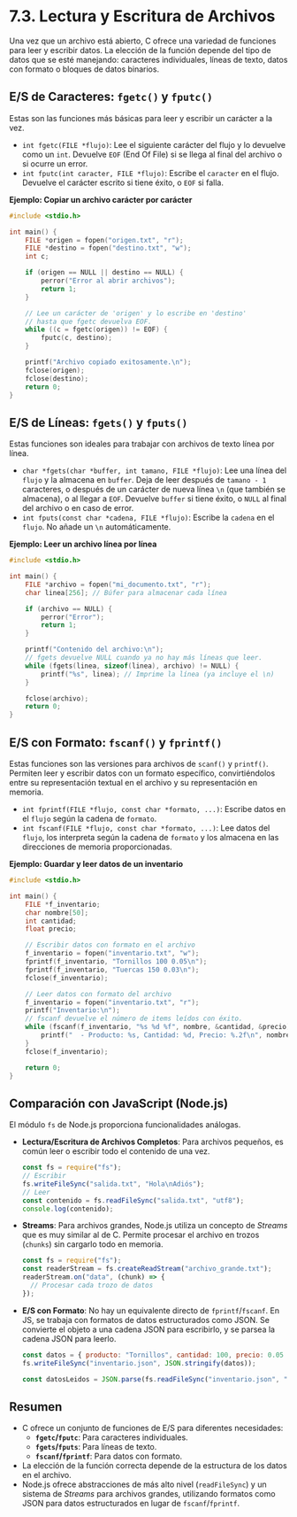 # 7.3. Lectura y Escritura de Archivos

Una vez que un archivo está abierto, C ofrece una variedad de funciones para leer y escribir datos. La elección de la función depende del tipo de datos que se esté manejando: caracteres individuales, líneas de texto, datos con formato o bloques de datos binarios.

## E/S de Caracteres: `fgetc()` y `fputc()`

Estas son las funciones más básicas para leer y escribir un carácter a la vez.

- `int fgetc(FILE *flujo)`: Lee el siguiente carácter del flujo y lo devuelve como un `int`. Devuelve `EOF` (End Of File) si se llega al final del archivo o si ocurre un error.
- `int fputc(int caracter, FILE *flujo)`: Escribe el `caracter` en el flujo. Devuelve el carácter escrito si tiene éxito, o `EOF` si falla.

**Ejemplo: Copiar un archivo carácter por carácter**

```c
#include <stdio.h>

int main() {
    FILE *origen = fopen("origen.txt", "r");
    FILE *destino = fopen("destino.txt", "w");
    int c;

    if (origen == NULL || destino == NULL) {
        perror("Error al abrir archivos");
        return 1;
    }

    // Lee un carácter de 'origen' y lo escribe en 'destino'
    // hasta que fgetc devuelva EOF.
    while ((c = fgetc(origen)) != EOF) {
        fputc(c, destino);
    }

    printf("Archivo copiado exitosamente.\n");
    fclose(origen);
    fclose(destino);
    return 0;
}
```

## E/S de Líneas: `fgets()` y `fputs()`

Estas funciones son ideales para trabajar con archivos de texto línea por línea.

- `char *fgets(char *buffer, int tamano, FILE *flujo)`: Lee una línea del `flujo` y la almacena en `buffer`. Deja de leer después de `tamano - 1` caracteres, o después de un carácter de nueva línea `\n` (que también se almacena), o al llegar a `EOF`. Devuelve `buffer` si tiene éxito, o `NULL` al final del archivo o en caso de error.
- `int fputs(const char *cadena, FILE *flujo)`: Escribe la `cadena` en el `flujo`. No añade un `\n` automáticamente.

**Ejemplo: Leer un archivo línea por línea**

```c
#include <stdio.h>

int main() {
    FILE *archivo = fopen("mi_documento.txt", "r");
    char linea[256]; // Búfer para almacenar cada línea

    if (archivo == NULL) {
        perror("Error");
        return 1;
    }

    printf("Contenido del archivo:\n");
    // fgets devuelve NULL cuando ya no hay más líneas que leer.
    while (fgets(linea, sizeof(linea), archivo) != NULL) {
        printf("%s", linea); // Imprime la línea (ya incluye el \n)
    }

    fclose(archivo);
    return 0;
}
```

## E/S con Formato: `fscanf()` y `fprintf()`

Estas funciones son las versiones para archivos de `scanf()` y `printf()`. Permiten leer y escribir datos con un formato específico, convirtiéndolos entre su representación textual en el archivo y su representación en memoria.

- `int fprintf(FILE *flujo, const char *formato, ...)`: Escribe datos en el `flujo` según la cadena de `formato`.
- `int fscanf(FILE *flujo, const char *formato, ...)`: Lee datos del `flujo`, los interpreta según la cadena de `formato` y los almacena en las direcciones de memoria proporcionadas.

**Ejemplo: Guardar y leer datos de un inventario**

```c
#include <stdio.h>

int main() {
    FILE *f_inventario;
    char nombre[50];
    int cantidad;
    float precio;

    // Escribir datos con formato en el archivo
    f_inventario = fopen("inventario.txt", "w");
    fprintf(f_inventario, "Tornillos 100 0.05\n");
    fprintf(f_inventario, "Tuercas 150 0.03\n");
    fclose(f_inventario);

    // Leer datos con formato del archivo
    f_inventario = fopen("inventario.txt", "r");
    printf("Inventario:\n");
    // fscanf devuelve el número de items leídos con éxito.
    while (fscanf(f_inventario, "%s %d %f", nombre, &cantidad, &precio) == 3) {
        printf("  - Producto: %s, Cantidad: %d, Precio: %.2f\n", nombre, cantidad, precio);
    }
    fclose(f_inventario);

    return 0;
}
```

## Comparación con JavaScript (Node.js)

El módulo `fs` de Node.js proporciona funcionalidades análogas.

- **Lectura/Escritura de Archivos Completos**: Para archivos pequeños, es común leer o escribir todo el contenido de una vez.
  ```javascript
  const fs = require("fs");
  // Escribir
  fs.writeFileSync("salida.txt", "Hola\nAdiós");
  // Leer
  const contenido = fs.readFileSync("salida.txt", "utf8");
  console.log(contenido);
  ```
- **Streams**: Para archivos grandes, Node.js utiliza un concepto de _Streams_ que es muy similar al de C. Permite procesar el archivo en trozos (`chunks`) sin cargarlo todo en memoria.
  ```javascript
  const fs = require("fs");
  const readerStream = fs.createReadStream("archivo_grande.txt");
  readerStream.on("data", (chunk) => {
    // Procesar cada trozo de datos
  });
  ```
- **E/S con Formato**: No hay un equivalente directo de `fprintf`/`fscanf`. En JS, se trabaja con formatos de datos estructurados como JSON. Se convierte el objeto a una cadena JSON para escribirlo, y se parsea la cadena JSON para leerlo.

  ```javascript
  const datos = { producto: "Tornillos", cantidad: 100, precio: 0.05 };
  fs.writeFileSync("inventario.json", JSON.stringify(datos));

  const datosLeidos = JSON.parse(fs.readFileSync("inventario.json", "utf8"));
  ```

## Resumen

- C ofrece un conjunto de funciones de E/S para diferentes necesidades:
  - **`fgetc`/`fputc`**: Para caracteres individuales.
  - **`fgets`/`fputs`**: Para líneas de texto.
  - **`fscanf`/`fprintf`**: Para datos con formato.
- La elección de la función correcta depende de la estructura de los datos en el archivo.
- Node.js ofrece abstracciones de más alto nivel (`readFileSync`) y un sistema de _Streams_ para archivos grandes, utilizando formatos como JSON para datos estructurados en lugar de `fscanf`/`fprintf`.
